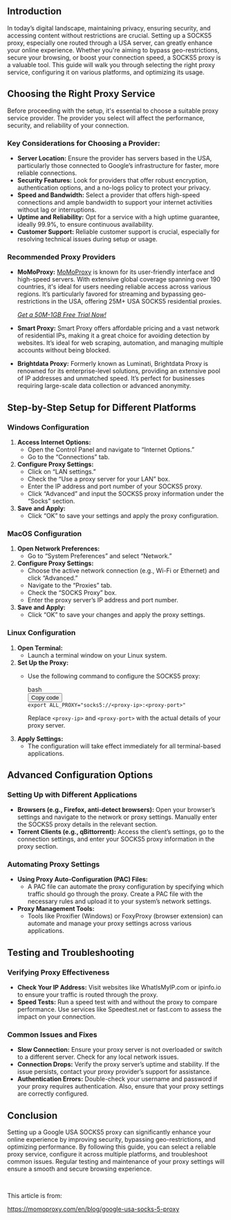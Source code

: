 <h2><strong>Introduction</strong></h2>
<p>In today&rsquo;s digital landscape, maintaining privacy, ensuring security, and accessing content without restrictions are crucial. Setting up a SOCKS5 proxy, especially one routed through a USA server, can greatly enhance your online experience. Whether you're aiming to bypass geo-restrictions, secure your browsing, or boost your connection speed, a SOCKS5 proxy is a valuable tool. This guide will walk you through selecting the right proxy service, configuring it on various platforms, and optimizing its usage.</p>
<h2>Choosing the Right Proxy Service</h2>
<p>Before proceeding with the setup, it's essential to choose a suitable proxy service provider. The provider you select will affect the performance, security, and reliability of your connection.</p>
<h3>Key Considerations for Choosing a Provider:</h3>
<ul>
<li><strong>Server Location:</strong> Ensure the provider has servers based in the USA, particularly those connected to Google&rsquo;s infrastructure for faster, more reliable connections.</li>
<li><strong>Security Features:</strong> Look for providers that offer robust encryption, authentication options, and a no-logs policy to protect your privacy.</li>
<li><strong>Speed and Bandwidth:</strong> Select a provider that offers high-speed connections and ample bandwidth to support your internet activities without lag or interruptions.</li>
<li><strong>Uptime and Reliability:</strong> Opt for a service with a high uptime guarantee, ideally 99.9%, to ensure continuous availability.</li>
<li><strong>Customer Support:</strong> Reliable customer support is crucial, especially for resolving technical issues during setup or usage.</li>
</ul>
<h3>Recommended Proxy Providers</h3>
<ul>
<li>
<p><strong>MoMoProxy:</strong> <a href="https://www.momoproxy.com">MoMoProxy</a> is known for its user-friendly interface and high-speed servers. With extensive global coverage spanning over 190 countries, it's ideal for users needing reliable access across various regions. It&rsquo;s particularly favored for streaming and bypassing geo-restrictions in the USA, offering 25M+ USA SOCKS5 residential proxies.</p>
<p><a href="https://www.momoproxy.com"><em>Get a 50M-1GB Free Trial Now!</em></a></p>
</li>
<li>
<p><strong>Smart Proxy:</strong> Smart Proxy offers affordable pricing and a vast network of residential IPs, making it a great choice for avoiding detection by websites. It&rsquo;s ideal for web scraping, automation, and managing multiple accounts without being blocked.</p>
</li>
<li>
<p><strong>Brightdata Proxy:</strong> Formerly known as Luminati, Brightdata Proxy is renowned for its enterprise-level solutions, providing an extensive pool of IP addresses and unmatched speed. It&rsquo;s perfect for businesses requiring large-scale data collection or advanced anonymity.</p>
</li>
</ul>
<h2>Step-by-Step Setup for Different Platforms</h2>
<h3>Windows Configuration</h3>
<ol>
<li><strong>Access Internet Options:</strong>
<ul>
<li>Open the Control Panel and navigate to &ldquo;Internet Options.&rdquo;</li>
<li>Go to the &ldquo;Connections&rdquo; tab.</li>
</ul>
</li>
<li><strong>Configure Proxy Settings:</strong>
<ul>
<li>Click on &ldquo;LAN settings.&rdquo;</li>
<li>Check the &ldquo;Use a proxy server for your LAN&rdquo; box.</li>
<li>Enter the IP address and port number of your SOCKS5 proxy.</li>
<li>Click &ldquo;Advanced&rdquo; and input the SOCKS5 proxy information under the &ldquo;Socks&rdquo; section.</li>
</ul>
</li>
<li><strong>Save and Apply:</strong>
<ul>
<li>Click &ldquo;OK&rdquo; to save your settings and apply the proxy configuration.</li>
</ul>
</li>
</ol>
<h3>MacOS Configuration</h3>
<ol>
<li><strong>Open Network Preferences:</strong>
<ul>
<li>Go to &ldquo;System Preferences&rdquo; and select &ldquo;Network.&rdquo;</li>
</ul>
</li>
<li><strong>Configure Proxy Settings:</strong>
<ul>
<li>Choose the active network connection (e.g., Wi-Fi or Ethernet) and click &ldquo;Advanced.&rdquo;</li>
<li>Navigate to the &ldquo;Proxies&rdquo; tab.</li>
<li>Check the &ldquo;SOCKS Proxy&rdquo; box.</li>
<li>Enter the proxy server&rsquo;s IP address and port number.</li>
</ul>
</li>
<li><strong>Save and Apply:</strong>
<ul>
<li>Click &ldquo;OK&rdquo; to save your changes and apply the proxy settings.</li>
</ul>
</li>
</ol>
<h3>Linux Configuration</h3>
<ol>
<li><strong>Open Terminal:</strong>
<ul>
<li>Launch a terminal window on your Linux system.</li>
</ul>
</li>
<li><strong>Set Up the Proxy:</strong>
<ul>
<li>
<p>Use the following command to configure the SOCKS5 proxy:</p>
<div class="dark bg-gray-950 contain-inline-size rounded-md border-[0.5px] border-token-border-medium relative">
<div class="flex items-center text-token-text-secondary bg-token-main-surface-secondary px-4 py-2 text-xs font-sans justify-between rounded-t-md h-9">bash</div>
<div class="sticky top-9 md:top-[5.75rem]">
<div class="absolute bottom-0 right-2 flex h-9 items-center">
<div class="flex items-center rounded bg-token-main-surface-secondary px-2 font-sans text-xs text-token-text-secondary"><span class="" data-state="closed"><button class="flex gap-1 items-center py-1">Copy code</button></span></div>
</div>
</div>
<div class="overflow-y-auto p-4" dir="ltr"><code class="!whitespace-pre hljs language-bash"><span class="hljs-built_in">export</span> ALL_PROXY=<span class="hljs-string">"socks5://&lt;proxy-ip&gt;:&lt;proxy-port&gt;"</span>
</code></div>
</div>
<p>Replace <code>&lt;proxy-ip&gt;</code> and <code>&lt;proxy-port&gt;</code> with the actual details of your proxy server.</p>
</li>
</ul>
</li>
<li><strong>Apply Settings:</strong>
<ul>
<li>The configuration will take effect immediately for all terminal-based applications.</li>
</ul>
</li>
</ol>
<h2>Advanced Configuration Options</h2>
<h3>Setting Up with Different Applications</h3>
<ul>
<li><strong>Browsers (e.g., Firefox, anti-detect browsers):</strong> Open your browser&rsquo;s settings and navigate to the network or proxy settings. Manually enter the SOCKS5 proxy details in the relevant section.</li>
<li><strong>Torrent Clients (e.g., qBittorrent):</strong> Access the client&rsquo;s settings, go to the connection settings, and enter your SOCKS5 proxy information in the proxy section.</li>
</ul>
<h3>Automating Proxy Settings</h3>
<ul>
<li><strong>Using Proxy Auto-Configuration (PAC) Files:</strong>
<ul>
<li>A PAC file can automate the proxy configuration by specifying which traffic should go through the proxy. Create a PAC file with the necessary rules and upload it to your system&rsquo;s network settings.</li>
</ul>
</li>
<li><strong>Proxy Management Tools:</strong>
<ul>
<li>Tools like Proxifier (Windows) or FoxyProxy (browser extension) can automate and manage your proxy settings across various applications.</li>
</ul>
</li>
</ul>
<h2>Testing and Troubleshooting</h2>
<h3>Verifying Proxy Effectiveness</h3>
<ul>
<li><strong>Check Your IP Address:</strong> Visit websites like WhatIsMyIP.com or ipinfo.io to ensure your traffic is routed through the proxy.</li>
<li><strong>Speed Tests:</strong> Run a speed test with and without the proxy to compare performance. Use services like Speedtest.net or fast.com to assess the impact on your connection.</li>
</ul>
<h3>Common Issues and Fixes</h3>
<ul>
<li><strong>Slow Connection:</strong> Ensure your proxy server is not overloaded or switch to a different server. Check for any local network issues.</li>
<li><strong>Connection Drops:</strong> Verify the proxy server&rsquo;s uptime and stability. If the issue persists, contact your proxy provider&rsquo;s support for assistance.</li>
<li><strong>Authentication Errors:</strong> Double-check your username and password if your proxy requires authentication. Also, ensure that your proxy settings are correctly configured.</li>
</ul>
<h2>Conclusion</h2>
<p>Setting up a Google USA SOCKS5 proxy can significantly enhance your online experience by improving security, bypassing geo-restrictions, and optimizing performance. By following this guide, you can select a reliable proxy service, configure it across multiple platforms, and troubleshoot common issues. Regular testing and maintenance of your proxy settings will ensure a smooth and secure browsing experience.</p>
<p>&nbsp;</p>
<p>This article is from:</p>
<p><a href="https://momoproxy.com/en/blog/google-usa-socks-5-proxy">https://momoproxy.com/en/blog/google-usa-socks-5-proxy</a></p>
<p>&nbsp;</p>
